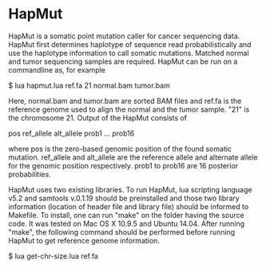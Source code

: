 # HapMut

HapMut is a somatic point mutation caller for cancer sequencing data. HapMut first determines haplotype of sequence read probabilistically and use the haplotype information to call somatic mutations. Matched normal and tumor sequencing samples are required. HapMut can be run on a commandline as, for example
  
  $ lua hapmut.lua ref.fa 21 normal.bam tumor.bam

Here, normal.bam and tumor.bam are sorted BAM files and ref.fa is the reference genome used to align the normal and the tumor sample. "21" is the chromosome 21. Output of the HapMut consists of 

  pos ref_allele alt_allele prob1 ... prob16
  
where pos is the zero-based genomic position of the found somatic mutation. ref_allele and alt_allele are the reference allele and alternate allele for the genomic position respectively. prob1 to prob16 are 16 posterior probabilities. 

HapMut uses two existing libraries. To run HapMut, lua scripting language v5.2 and samtools v.0.1.19 should be preinstalled and those two library information (location of header file and library file) should be informed to Makefile. To install, one can run "make" on the folder having the source code. It was tested on Mac OS X 10.9.5 and Ubuntu 14.04. After running "make", the following command should be performed before running HapMut to get reference genome information.

  $ lua get-chr-size.lua ref.fa

